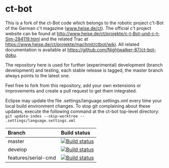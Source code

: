 # ct-bot
This is a fork of the ct-Bot code which belongs to the robotic project c't-Bot of the German c't magazine (www.heise.de/ct).
The official c't project website can be found at http://www.heise.de/ct/projekte/c-t-Bot-und-c-t-Sim-284119.html and the related Trac at https://www.heise.de/ct/projekte/machmit/ctbot/wiki.
All related documentation is available at https://github.com/Nightwalker-87/ct-bot-doku.

The repository here is used for further (experimental) development (branch development) and testing, each stable release is tagged, the master branch always points to the latest one.

Feel free to fork from this repository, add your own extensions or improvements and create a pull request to get them integrated.

Eclipse may update the file .settings/language.settings.xml every time your local build environment changes. To stop git complaining about these updates, execute the following command at the ct-bot top-level directory: <code>git update-index --skip-worktree -- .settings/language.settings.xml</code>


| Branch              | Build status  |
|:------------------- |:------------- |
| master              | [![Build status](https://travis-ci.org/tsandmann/ct-bot.svg?branch=master "Build status of branch master")](https://travis-ci.org/tsandmann/ct-bot) |
| develop             | [![Build status](https://travis-ci.org/tsandmann/ct-bot.svg?branch=develop "Build status of branch develop")](https://travis-ci.org/tsandmann/ct-bot) |
| features/serial-cmd | [![Build status](https://travis-ci.org/tsandmann/ct-bot.svg?branch=features/serial-cmd "Build status of branch features/serial-cmd")](https://travis-ci.org/tsandmann/ct-bot) |

